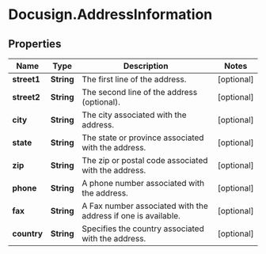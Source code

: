 # Docusign.AddressInformation

## Properties
Name | Type | Description | Notes
------------ | ------------- | ------------- | -------------
**street1** | **String** | The first line of the address. | [optional] 
**street2** | **String** | The second line of the address (optional). | [optional] 
**city** | **String** | The city associated with the address. | [optional] 
**state** | **String** | The state or province associated with the address. | [optional] 
**zip** | **String** | The zip or postal code associated with the address. | [optional] 
**phone** | **String** | A phone number associated with the address. | [optional] 
**fax** | **String** | A Fax number associated with the address if one is available. | [optional] 
**country** | **String** | Specifies the country associated with the address. | [optional] 


